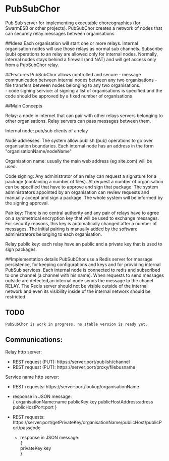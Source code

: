 # PubSubChor 
Pub Sub server for implementing  executable choreographies (for SwarmESB or other projects). PubSubChor creates a network of nodes that can securely relay messages between organisations

##Ideea
Each organisation will start one or more relays. Internal organisation nodes will use those relays as normal sub channels. 
Subscribe (sub) operations to an relay are allowed only for internal nodes. Normally, internal nodes stays behind a firewall (and NAT) and will get access only from a PubSubChor relay.   
 
##Features
  PubSubChor allows controlled and secure 
        - message communication between internal nodes between any two organisations
        - file transfers between nodes belonging to any two organisations.  
        - code signing service: at signing a list of organisations is specified and the code should be approved by a fixed number of organisations
 
 
##Main Concepts

  Relay: a node in internet that can pair with other relays servers belonging to other organisations. Relay servers can pass messages between them.
  
  Internal node: pub/sub clients of a relay 
      
  Node addresses: 
     The system allow publish (pub) operations to go over organisation boundaries. Each internal node has an address in the form "organisationName/nodeName"
  
  Organisation name: usually the main web address (eg site.com) will be used.
  
  Code signing: Any administrator of an relay can request a signature for a package (containing a number of files). At request a number of organisation can be specified that have to approve and sign that package. 
    The system administrators appointed by an organisation can review requests and manually accept and sign a package. The whole system will be informed by the signing approval. 

   Pair key: There is no central authority and any pair of relays have to agree on a symmetrical encryption key that will be used to exchange messages. 
   For security reasons, this key is automatically changed after a number of messages.
   The initial pairing is manually added by the software administrators belonging to each organisation. 

   Relay public key: each relay have an public and a private key that is used to sign packages.

##Implementation details
  PubSubChor use a Redis server for message persistence, for keeping configurations and keys and for providing internal PubSub services. 
  Each internal node is connected to redis and subscribed to one channel (a channel with his name). When requests to send messages outside are detected,an internal node sends the message to the chanel RELAY.
  The Redis server should not be visible outside of the internal network and even its visibility inside of the internal network should be restricted.


## TODO
    PubSubChor is work in progress, no stable version is ready yet. 
    
## Communications:

  Relay http server:
  - REST request (PUT): https://server:port/publish/channel 
  - REST request (PUT): https://server:port/proxy/filebusname  
  
  
  
  Service name http server:
   - REST requests: https://server:port/lookup/organisationName
   - response in JSON message:    
         {
            organisationName:name
            publicKey:key
            publicHostAddress:adress
            publicHostPort:port
         }
   
   - REST requests: https://server:port/getPrivateKey/organisationName/publicHost/publicPort/passcode
      - response in JSON message:    
            {               
               privateKey:key               
            }

     
     
    
    

